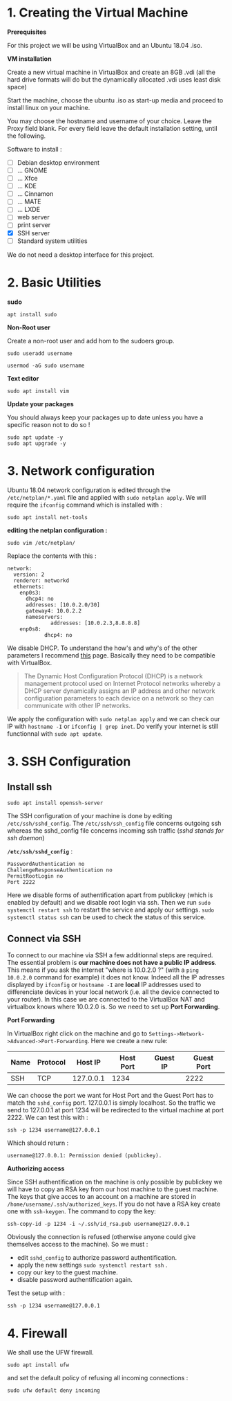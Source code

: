 # 1. Creating the Virtual Machine

**Prerequisites**

For this project we will be using VirtualBox and an Ubuntu 18.04 .iso.

**VM installation**

Create a new virtual machine in VirtualBox and create an 8GB .vdi (all the hard drive formats will do but the dynamically allocated .vdi uses least disk space)

Start the machine, choose the ubuntu .iso as start-up media and proceed to install linux on your machine.

You may choose the hostname and username of your choice.
Leave the Proxy field blank.
For every field leave the default installation setting, until the following.

Software to install :
- [ ] Debian desktop environment
- [ ] ... GNOME
- [ ] ... Xfce
- [ ] ... KDE
- [ ] ... Cinnamon
- [ ] ... MATE
- [ ] ... LXDE
- [ ] web server
- [ ] print server
- [x] SSH server
- [ ] Standard system utilities

We do not need a desktop interface for this project.

# 2. Basic Utilities

**sudo**

```
apt install sudo
```

**Non-Root user**

Create a non-root user and add hom to the sudoers group.
```
sudo useradd username

usermod -aG sudo username
```

**Text editor**

```
sudo apt install vim
```

**Update your packages**

You should always keep your packages up to date unless you have a specific reason not to do so !
```
sudo apt update -y
sudo apt upgrade -y
```
# 3. Network configuration

Ubuntu 18.04 network configuration is edited through the ``/etc/netplan/*.yaml`` file and applied with ``sudo netplan apply``. We will require the ``ifconfig`` command which is installed with :

```
sudo apt install net-tools
```

**editing the netplan configuration :**

```
sudo vim /etc/netplan/
```

Replace the contents with this :

```
network:
  version: 2
  renderer: networkd 
  ethernets:
    enp0s3:
      dhcp4: no
      addresses: [10.0.2.0/30]
      gateway4: 10.0.2.2
      nameservers:
              addresses: [10.0.2.3,8.8.8.8]
    enp0s8:
            dhcp4: no

```

We disable DHCP. To understand the how's and why's of the other parameters I recommend [this](https://forums.virtualbox.org/viewtopic.php?f=1&t=49066) page. Basically they need to be compatible with VirtualBox.

> The Dynamic Host Configuration Protocol (DHCP) is a network management protocol used on Internet Protocol networks whereby a DHCP server dynamically assigns an IP address and other network configuration parameters to each device on a network so they can communicate with other IP networks.

We apply the configuration with ``sudo netplan apply`` and we can check our IP with ``hostname -I`` or ``ifconfig | grep inet``. Do verify your internet is still functionnal with ``sudo apt update``.

# 3. SSH Configuration

## Install ssh

```
sudo apt install openssh-server
```

The SSH configuration of your machine is done by editing  ``/etc/ssh/sshd_config``. The ``/etc/ssh/ssh_config`` file concerns outgoing ssh whereas the sshd_config file concerns incoming ssh traffic (_sshd stands for ssh daemon_)

**``/etc/ssh/sshd_config``** :
```
PasswordAuthentication no
ChallengeResponseAuthentication no
PermitRootLogin	no
Port 2222
```

Here we disable forms of authentification apart from publickey (which is enabled by default) and we disable root login via ssh. Then we run ``sudo systemctl restart ssh`` to restart the service and apply our settings. ``sudo systemctl status ssh`` can be used to check the status of this service.

## Connect via SSH

To connect to our machine via SSH a few additionnal steps are required. The essential problem is **our machine does not have a public IP address**. This means if you ask the internet "where is 10.0.2.0 ?" (with a ``ping 10.0.2.0`` command for example) it does not know. Indeed all the IP adresses displayed by ``ifconfig`` or ``hostname -I`` are **local** IP addresses used to differenciate devices in your local network (i.e. all the device connected to your router). In this case we are connected to the VirtualBox NAT and virtualbox knows where 10.0.2.0 is. So we need to set up **Port Forwarding**.

**Port Forwarding**

In VirtualBox right click on the machine and go to ``Settings->Network->Advanced->Port-Forwarding``. Here we create a new rule:

| Name | Protocol | Host IP   | Host Port | Guest IP | Guest Port |
|------|----------|-----------|-----------|----------|------------|
| SSH  | TCP      | 127.0.0.1 | 1234      |          | 2222       |

We can choose the port we want for Host Port and the Guest Port has to match the ``sshd_config`` port. 127.0.0.1 is simply localhost.
So the traffic we send to 127.0.0.1 at port 1234 will be redirected to the virtual machine at port 2222. We can test this with :
```
ssh -p 1234 username@127.0.0.1
```
Which should return :
```
username@127.0.0.1: Permission denied (publickey).
```

**Authorizing access**

Since SSH authentification on the machine is only possible by publickey we will have to copy an RSA key from our host machine to the guest machine. The keys that give acces to an account on a machine are stored in ``/home/username/.ssh/authorized_keys``. If you do not have a RSA key create one with ``ssh-keygen``.
The command to copy the key:

```
ssh-copy-id -p 1234 -i ~/.ssh/id_rsa.pub username@127.0.0.1
```

Obviously the connection is refused (otherwise anyone could give themselves access to the machine). So we must :
* edit ``sshd_config`` to authorize password authentification.
* apply the new settings ``sudo systemctl restart ssh`` .
* copy our key to the guest machine.
* disable password authentification again.
 
Test the setup with :
```
ssh -p 1234 username@127.0.0.1
```

# 4. Firewall

We shall use the UFW firewall.

```
sudo apt install ufw
```

and set the default policy of refusing all incoming connections :

```
sudo ufw default deny incoming
```